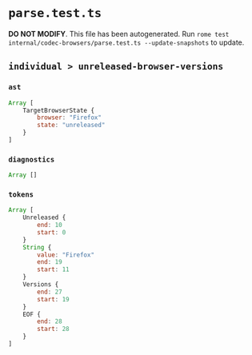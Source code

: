 # `parse.test.ts`

**DO NOT MODIFY**. This file has been autogenerated. Run `rome test internal/codec-browsers/parse.test.ts --update-snapshots` to update.

## `individual > unreleased-browser-versions`

### `ast`

```javascript
Array [
	TargetBrowserState {
		browser: "Firefox"
		state: "unreleased"
	}
]
```

### `diagnostics`

```javascript
Array []
```

### `tokens`

```javascript
Array [
	Unreleased {
		end: 10
		start: 0
	}
	String {
		value: "Firefox"
		end: 19
		start: 11
	}
	Versions {
		end: 27
		start: 19
	}
	EOF {
		end: 28
		start: 28
	}
]
```

